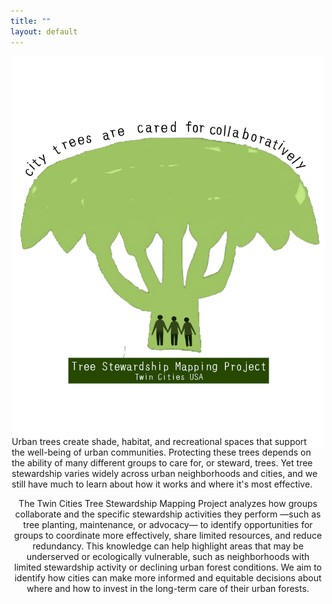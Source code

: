 ```yaml
---
title: ""
layout: default
---
```

<div style="margin-top: -50;">
<div style="text-align: center;margin-top: -50;">
  <div style="display: inline-block;">
    <img src="assets/stewmap_logo.png" alt="STEWMAP logo" style="width: 500px;" />
    <div style="width: 500px; margin: 0 auto;">
      <p style="text-align: left; margin-top: -20px; padding-right: 10px;">Urban trees create shade, habitat, and recreational spaces that support the well-being of urban communities. Protecting these trees depends on the ability of many different groups to care for, or steward, trees. Yet tree stewardship varies widely across urban neighborhoods and cities, and we still have much to learn about how it works and where it's most effective. 

The Twin Cities Tree Stewardship Mapping Project analyzes how groups collaborate and the specific stewardship activities they perform —such as tree planting, maintenance, or advocacy— to identify opportunities for groups to coordinate more effectively, share limited resources, and reduce redundancy. This knowledge can help highlight areas that may be underserved or ecologically vulnerable, such as neighborhoods with limited stewardship activity or declining urban forest conditions. We aim to identify how cities can make more informed and equitable decisions about where and how to invest in the long-term care of their urban forests.</p>
    </div>
  </div>
</div>
